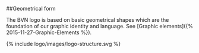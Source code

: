 <section id="logo-page-geometrical-form"></section>


##Geometrical form

The BVN logo is based on basic geometrical shapes which are the foundation of our graphic identity and language.
See [Graphic elements]({% 2015-11-27-Graphic-Elements %}).

{% include logo/images/logo-structure.svg %}
